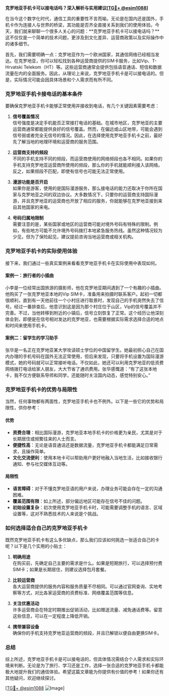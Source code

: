 **克罗地亚手机卡可以接电话吗？深入解析与实用建议[[TG💪+ @esim1088](https://t.me/s/esim1088)]**

在当今这个数字化时代，通信工具的重要性不言而喻。无论是在国内还是国外，手机卡作为连接人与世界的桥梁，其功能是否齐全直接关系到我们的使用体验。今天，我们就来聊聊一个很多人关心的问题：**克罗地亚手机卡可以接电话吗？**这不仅仅是一个简单的技术问题，更涉及到文化差异、运营商政策以及实际操作中的诸多细节。

首先，我们需要明确一点：克罗地亚作为一个欧洲国家，其通信网络已经相当发达。在克罗地亚，你可以轻松找到各种运营商提供的SIM卡服务，比如Vip、T-Hrvatski Telekom（HT）等。这些运营商通常会提供包括语音通话、短信和数据流量在内的全面服务。因此，从理论上来说，克罗地亚手机卡是可以接电话的。但是，实际情况可能会因具体场景和个人需求而有所不同。

### **克罗地亚手机卡接电话的基本条件**

要确保克罗地亚手机卡能够正常使用并接收到电话，有几个关键因素需要考虑：

1. **信号覆盖情况**  
   信号强度是决定手机能否正常接打电话的基础。在城市地区，克罗地亚的主要运营商通常都能提供良好的信号覆盖。然而，在偏远或山区地带，可能会遇到信号弱或者完全无信号的情况。因此，在选择使用克罗地亚手机卡之前，最好先了解当地的地理环境和运营商的服务范围。

2. **运营商支持的频段**  
   不同的手机支持不同的频段，而运营商使用的网络频段也各不相同。如果你的手机支持克罗地亚运营商所使用的频段，那么你的手机就能顺利接入该网络。反之，如果频段不匹配，即使有信号也可能无法正常使用。

3. **漫游功能是否开启**  
   如果你是游客，使用的是国际漫游服务，那么接电话的能力还取决于你所在国家与克罗地亚之间的双边协议。大多数情况下，只要你的运营商支持国际漫游，并且克罗地亚的运营商也开放了相应的服务，你就能够在克罗地亚接到来自其他国家的来电。

4. **号码归属地限制**  
   需要注意的是，某些国家或地区的运营商可能对境外号码有特殊的限制。例如，有些地方可能不允许境外号码拨打本地紧急服务热线。虽然这种情况较为少见，但为了保险起见，建议提前咨询当地运营商或相关机构。

### **克罗地亚手机卡的实际使用体验**

接下来，我们通过一些真实案例来看看克罗地亚手机卡在实际使用中表现如何。

#### **案例一：旅行者的小插曲**
小李是一位经常出国旅游的摄影师，他在克罗地亚期间遇到了一个有趣的小插曲。他购买了一张克罗地亚本地的Vip SIM卡，准备用来拍摄时联系客户。起初一切都很顺利，直到有一天他前往一个小村庄进行取景时，发现自己的手机突然失去了信号。经过一番排查后，他意识到这是因为那个村庄位于山区，Vip的信号覆盖并不完善。不过，当他转移到附近的小镇后，信号立刻恢复了正常。这个经历让他深刻体会到，即便是在信号相对发达的克罗地亚，也需要根据实际需求选择合适的地点和时间来使用手机卡。

#### **案例二：留学生的学习助手**
张华是一名正在克罗地亚某大学攻读硕士学位的中国留学生。她最初担心自己在国内办理的手机号码在国外无法正常使用，但后来发现，只要将手机设置为国际漫游模式，她的号码就可以正常接听电话。不仅如此，她还可以利用克罗地亚的低资费网络拨打电话给家人朋友，大大节省了通讯费用。张华感慨道：“有了这张本地卡，我不仅方便联系导师和同学，还能随时关注国内动态，感觉特别安心。”

### **克罗地亚手机卡的优势与局限性**

当然，任何事物都有两面性，克罗地亚手机卡也不例外。以下是一些它的优势和局限性，供你参考：

#### **优势**
- **资费合理**：相比国际漫游，克罗地亚本地手机卡的价格更为亲民，尤其是对于长期居住或频繁往来的人士而言。
- **便捷性高**：无论是语音通话还是数据流量，克罗地亚手机卡都能满足日常需求，且操作简单。
- **文化交流便利**：使用本地卡可以帮助用户更好地融入当地生活，比如接收银行通知、参与社交媒体互动等。

#### **局限性**
- **语言障碍**：对于不懂克罗地亚语的用户来说，办理业务可能会存在一定的沟通困难。
- **覆盖范围有限**：如上所述，部分偏远地区可能存在信号不佳的问题。
- **初始设置复杂**：初次使用克罗地亚手机卡时，可能需要调整手机的语言、区域设置等，这对不熟悉技术的人来说是个挑战。

### **如何选择适合自己的克罗地亚手机卡**

既然克罗地亚手机卡有这么多优缺点，那么我们应该如何挑选一张适合自己的卡呢？以下是几个实用的小贴士：

1. **明确用途**  
   在购买前，先确定自己主要的需求是什么。如果是短期旅行，可以选择预付费SIM卡；如果是长期居住，则建议选择包月套餐。

2. **比较运营商**  
   各大运营商提供的服务内容和服务质量不尽相同。可以通过官网查询、实地考察等方式，对比各家运营商的资费标准、网络覆盖范围等信息。

3. **关注优惠活动**  
   许多运营商会在特定时期推出促销活动，比如赠送流量、减免通话费等。留意这些信息，可以在一定程度上降低开销。

4. **携带兼容设备**  
   确保你的手机支持克罗地亚运营商的频段，并且已解锁以便自由更换SIM卡。

### **总结**

综上所述，克罗地亚手机卡是可以接电话的，但具体情况需结合个人需求和实际环境来判断。无论是为了旅行、学习还是工作，选择一张合适的克罗地亚手机卡都能极大地提升我们的通信体验。希望这篇文章能为你提供有价值的参考！如果你还有其他疑问，欢迎继续探讨。

[[TG💪+ @esim1088](https://t.me/s/esim1088) ![Image](https://i.postimg.cc/4NQfJmqS/Snipaste-2025-05-13-00-14-12.png)]